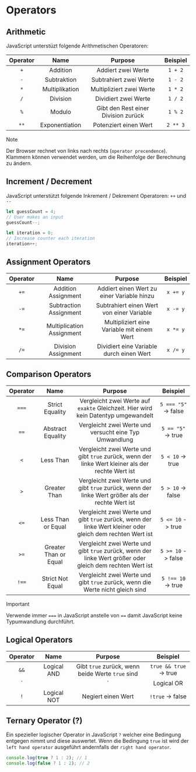 # Operators

## Arithmetic
JavaScript unterstüzt folgende Arithmetischen Operatoren: 

| Operator | Name | Purpose | Beispiel |
|:-----:|:-----:|:-----:|:-----:|
| `+` | Addition | Addiert zwei Werte | `1 + 2` |
| `-` | Subtraktion | Subtrahiert zwei Werte | `1 - 2` |
| `*` | Multiplikation | Multipliziert zwei Werte | `1 * 2` |
| `/` | Division | Dividiert zwei Werte | `1 / 2` |
| `%` | Modulo | Gibt den Rest einer Division zurück | `1 % 2` |
| `**` | Exponentiation | Potenziert einen Wert | `2 ** 3` |

> [!NOTE]
> Der Browser rechnet von links nach rechts (`operator precendence`). Klammern können verwendet werden, um die Reihenfolge der Berechnung zu ändern.

## Increment / Decrement

JavaScript unterstützt folgende Inkrement / Dekrement Operatoren: `++` und `--`

```js
let guessCount = 4;
// User makes an input
guessCount--;
```

```js
let iteration = 0;
// Increase counter each iteration
iteration++;
```

## Assignment Operators

| Operator | Name | Purpose | Beispiel |
|:-----:|:-----:|:-----:|:-----:|
| `+=` | Addition Assignment | Addiert einen Wert zu einer Variable hinzu | `x += y` |
| `-=` | Subtraction Assignment | Subtrahiert einen Wert von einer Variable | `x -= y` |
| `*=` | Multiplication Assignment | Multipliziert eine Variable mit einem Wert | `x *= y` |
| `/=` | Division Assignment | Dividiert eine Variable durch einen Wert | `x /= y` |

## Comparison Operators

| Operator | Name | Purpose | Beispiel |
|:-----:|:-----:|:-----:|:-----:|
| `===` | Strict Equality | Vergleicht zwei Werte auf `exakte` Gleichzeit. Hier wird kein Datentyp umgewandelt | `5 === "5"` -> false |
| `==` | Abstract Equality | Vergleicht zwei Werte und versucht eine Typ Umwandlung | `5 == "5"` -> true |
| `<` | Less Than | Vergleicht zwei Werte und gibt `true` zurück, wenn der linke Wert kleiner als der rechte Wert ist | `5 < 10` -> true |
| `>` | Greater Than | Vergleicht zwei Werte und gibt `true` zurück, wenn der linke Wert größer als der rechte Wert ist | `5 > 10` -> false |
| `<=` | Less Than or Equal | Vergleicht zwei Werte und gibt `true` zurück, wenn der linke Wert kleiner oder gleich dem rechten Wert ist | `5 <= 10` -> true |
| `>=` | Greater Than or Equal | Vergleicht zwei Werte und gibt `true` zurück, wenn der linke Wert größer oder gleich dem rechten Wert ist | `5 >= 10` -> false |
| `!==` | Strict Not Equal | Vergleicht zwei Werte und gibt `true` zurück, wenn die Werte nicht gleich sind | `5 !== 10` -> true |


> [!IMPORTANT]
> Verwende immer `===` in JavaScript anstelle von `==` damit JavaScript keine Typumwandlung durchführt.

## Logical Operators

| Operator | Name | Purpose | Beispiel |
|:-----:|:-----:|:-----:|:-----:|
| `&&` | Logical AND | Gibt `true` zurück, wenn beide Werte `true` sind | `true && true` -> true |
| `||` | Logical OR | Gibt `true` zurück, wenn einer der Werte `true` ist | `true || false` -> true |
| `!` | Logical NOT | Negiert einen Wert | `!true` -> false |

## Ternary Operator (?)

Ein spezieller logischer Operator in JavaScript `?` welcher eine Bedingung entgegen nimmt und diese auswertet. Wenn die Bedingung `true` ist wird der `left hand operator` ausgeführt andernfalls der `right hand operator`.

```js
console.log(true ? 1 : 2); // 1
console.log(false ? 1 : 2); // 2
```